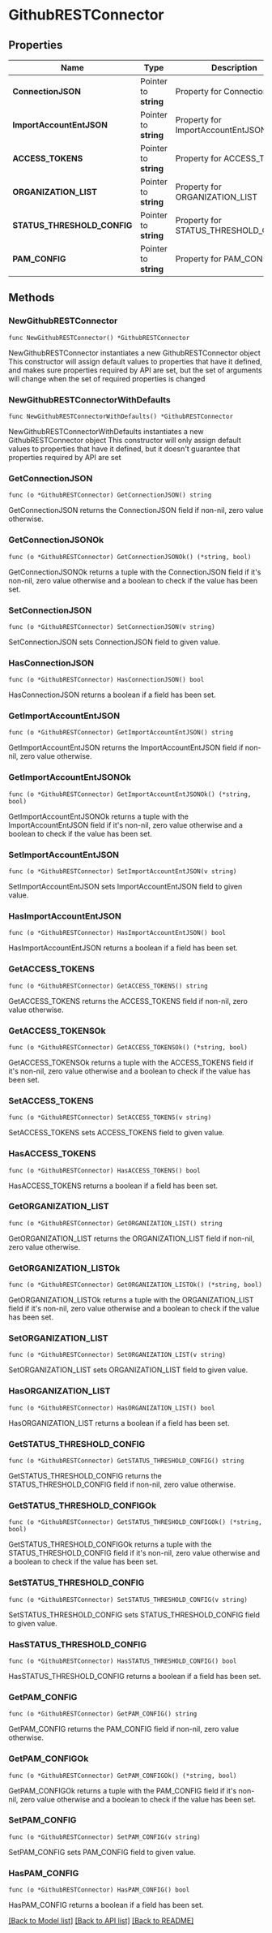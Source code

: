 # GithubRESTConnector

## Properties

Name | Type | Description | Notes
------------ | ------------- | ------------- | -------------
**ConnectionJSON** | Pointer to **string** | Property for ConnectionJSON | [optional] 
**ImportAccountEntJSON** | Pointer to **string** | Property for ImportAccountEntJSON | [optional] 
**ACCESS_TOKENS** | Pointer to **string** | Property for ACCESS_TOKENS | [optional] 
**ORGANIZATION_LIST** | Pointer to **string** | Property for ORGANIZATION_LIST | [optional] 
**STATUS_THRESHOLD_CONFIG** | Pointer to **string** | Property for STATUS_THRESHOLD_CONFIG | [optional] 
**PAM_CONFIG** | Pointer to **string** | Property for PAM_CONFIG | [optional] 

## Methods

### NewGithubRESTConnector

`func NewGithubRESTConnector() *GithubRESTConnector`

NewGithubRESTConnector instantiates a new GithubRESTConnector object
This constructor will assign default values to properties that have it defined,
and makes sure properties required by API are set, but the set of arguments
will change when the set of required properties is changed

### NewGithubRESTConnectorWithDefaults

`func NewGithubRESTConnectorWithDefaults() *GithubRESTConnector`

NewGithubRESTConnectorWithDefaults instantiates a new GithubRESTConnector object
This constructor will only assign default values to properties that have it defined,
but it doesn't guarantee that properties required by API are set

### GetConnectionJSON

`func (o *GithubRESTConnector) GetConnectionJSON() string`

GetConnectionJSON returns the ConnectionJSON field if non-nil, zero value otherwise.

### GetConnectionJSONOk

`func (o *GithubRESTConnector) GetConnectionJSONOk() (*string, bool)`

GetConnectionJSONOk returns a tuple with the ConnectionJSON field if it's non-nil, zero value otherwise
and a boolean to check if the value has been set.

### SetConnectionJSON

`func (o *GithubRESTConnector) SetConnectionJSON(v string)`

SetConnectionJSON sets ConnectionJSON field to given value.

### HasConnectionJSON

`func (o *GithubRESTConnector) HasConnectionJSON() bool`

HasConnectionJSON returns a boolean if a field has been set.

### GetImportAccountEntJSON

`func (o *GithubRESTConnector) GetImportAccountEntJSON() string`

GetImportAccountEntJSON returns the ImportAccountEntJSON field if non-nil, zero value otherwise.

### GetImportAccountEntJSONOk

`func (o *GithubRESTConnector) GetImportAccountEntJSONOk() (*string, bool)`

GetImportAccountEntJSONOk returns a tuple with the ImportAccountEntJSON field if it's non-nil, zero value otherwise
and a boolean to check if the value has been set.

### SetImportAccountEntJSON

`func (o *GithubRESTConnector) SetImportAccountEntJSON(v string)`

SetImportAccountEntJSON sets ImportAccountEntJSON field to given value.

### HasImportAccountEntJSON

`func (o *GithubRESTConnector) HasImportAccountEntJSON() bool`

HasImportAccountEntJSON returns a boolean if a field has been set.

### GetACCESS_TOKENS

`func (o *GithubRESTConnector) GetACCESS_TOKENS() string`

GetACCESS_TOKENS returns the ACCESS_TOKENS field if non-nil, zero value otherwise.

### GetACCESS_TOKENSOk

`func (o *GithubRESTConnector) GetACCESS_TOKENSOk() (*string, bool)`

GetACCESS_TOKENSOk returns a tuple with the ACCESS_TOKENS field if it's non-nil, zero value otherwise
and a boolean to check if the value has been set.

### SetACCESS_TOKENS

`func (o *GithubRESTConnector) SetACCESS_TOKENS(v string)`

SetACCESS_TOKENS sets ACCESS_TOKENS field to given value.

### HasACCESS_TOKENS

`func (o *GithubRESTConnector) HasACCESS_TOKENS() bool`

HasACCESS_TOKENS returns a boolean if a field has been set.

### GetORGANIZATION_LIST

`func (o *GithubRESTConnector) GetORGANIZATION_LIST() string`

GetORGANIZATION_LIST returns the ORGANIZATION_LIST field if non-nil, zero value otherwise.

### GetORGANIZATION_LISTOk

`func (o *GithubRESTConnector) GetORGANIZATION_LISTOk() (*string, bool)`

GetORGANIZATION_LISTOk returns a tuple with the ORGANIZATION_LIST field if it's non-nil, zero value otherwise
and a boolean to check if the value has been set.

### SetORGANIZATION_LIST

`func (o *GithubRESTConnector) SetORGANIZATION_LIST(v string)`

SetORGANIZATION_LIST sets ORGANIZATION_LIST field to given value.

### HasORGANIZATION_LIST

`func (o *GithubRESTConnector) HasORGANIZATION_LIST() bool`

HasORGANIZATION_LIST returns a boolean if a field has been set.

### GetSTATUS_THRESHOLD_CONFIG

`func (o *GithubRESTConnector) GetSTATUS_THRESHOLD_CONFIG() string`

GetSTATUS_THRESHOLD_CONFIG returns the STATUS_THRESHOLD_CONFIG field if non-nil, zero value otherwise.

### GetSTATUS_THRESHOLD_CONFIGOk

`func (o *GithubRESTConnector) GetSTATUS_THRESHOLD_CONFIGOk() (*string, bool)`

GetSTATUS_THRESHOLD_CONFIGOk returns a tuple with the STATUS_THRESHOLD_CONFIG field if it's non-nil, zero value otherwise
and a boolean to check if the value has been set.

### SetSTATUS_THRESHOLD_CONFIG

`func (o *GithubRESTConnector) SetSTATUS_THRESHOLD_CONFIG(v string)`

SetSTATUS_THRESHOLD_CONFIG sets STATUS_THRESHOLD_CONFIG field to given value.

### HasSTATUS_THRESHOLD_CONFIG

`func (o *GithubRESTConnector) HasSTATUS_THRESHOLD_CONFIG() bool`

HasSTATUS_THRESHOLD_CONFIG returns a boolean if a field has been set.

### GetPAM_CONFIG

`func (o *GithubRESTConnector) GetPAM_CONFIG() string`

GetPAM_CONFIG returns the PAM_CONFIG field if non-nil, zero value otherwise.

### GetPAM_CONFIGOk

`func (o *GithubRESTConnector) GetPAM_CONFIGOk() (*string, bool)`

GetPAM_CONFIGOk returns a tuple with the PAM_CONFIG field if it's non-nil, zero value otherwise
and a boolean to check if the value has been set.

### SetPAM_CONFIG

`func (o *GithubRESTConnector) SetPAM_CONFIG(v string)`

SetPAM_CONFIG sets PAM_CONFIG field to given value.

### HasPAM_CONFIG

`func (o *GithubRESTConnector) HasPAM_CONFIG() bool`

HasPAM_CONFIG returns a boolean if a field has been set.


[[Back to Model list]](../README.md#documentation-for-models) [[Back to API list]](../README.md#documentation-for-api-endpoints) [[Back to README]](../README.md)


